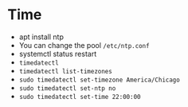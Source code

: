 # Time

- apt install ntp
- You can change the pool `/etc/ntp.conf`
- systemctl status restart
- `timedatectl`
- `timedatectl list-timezones`
- `sudo timedatectl set-timezone America/Chicago`
- `sudo timedatectl set-ntp no`
- `sudo timedatectl set-time 22:00:00`


